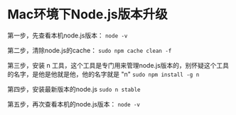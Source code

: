 # Mac环境下Node.js版本升级

第一步，先查看本机node.js版本：
`node -v`

第二步，清除node.js的cache：
`sudo npm cache clean -f`

第三步，安装 n 工具，这个工具是专门用来管理node.js版本的，别怀疑这个工具的名字，是他是他就是他，他的名字就是 "n"
`sudo npm install -g n`

第四步，安装最新版本的node.js
`sudo n stable`

第五步，再次查看本机的node.js版本：
`node -v`

